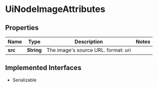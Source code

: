 

# UiNodeImageAttributes


## Properties

Name | Type | Description | Notes
------------ | ------------- | ------------- | -------------
**src** | **String** | The image&#39;s source URL.  format: uri | 


## Implemented Interfaces

* Serializable


